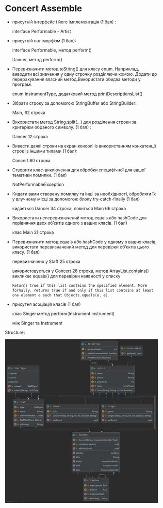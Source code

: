 Concert Assemble
===

- присутній інтерфейс і його імплементація (1 бал) :

    interface Performable - Artist

- присутній поліморфізм (1 бал):

    interface Performable, метод perform()

    Dancer, метод perform()

- Перевизначити метод toString() для класу enum. Наприклад, виводити всі значення у одну строчку розділяючи комою.  Додати до перерахування власний метод.Використати обидва методи у програмі.

    enum InstrumentType, додатковий метод printDescriptionsList()

- Зібрати строку за допомогою StringBuffer або StringBuilder:

    Main, 62 строка

- Використати метод String.split(...) для розділення строки за критерієм обраного символу. (1 бал) :

    Dancer 12 строка

- Вивести деякі строки на екран консолі із використанням конкатенції строк із іншими типами (1 бал):

    Concert 60 строка

- Створити клас-виключення для обробки специфічної для вашої тематики помилки. (1 бал) 

    NotPerformableException

- Кидати вами створену помилку та інші за необхідності, обробляти їх у влучному місці за допомогою блоку try-catch-finally (1 бал) 

    кидається Dancer 34 строка, ловиться Main 66 строка

- Використати неперевизначений метод equals або hashCode для порівняння двох об’єктів одного з ваших класів. (1 бал) 

    клас Main 31 строка

- Перевизначити метод equals або hashCode у одному з ваших класів, використати перевизначений метод для перевірки об’єктів цього класу. (1 бал) 

    перевизначено у Staff 25 строка
    
    використовується у Concert 26 строка, метод ArrayList.contains() викликає equals() для перевірки наявності у списку
    
    ~~~
    Returns true if this list contains the specified element. More formally, returns true if and only if this list contains at least one element e such that Objects.equals(o, e).
    ~~~

- присутня асоціація класів (1 бал) 

    клас Singer метод perform(Instrument instrument)
    
    між Singer та Instrument


Structure:

![Diagram](./diagram.png)